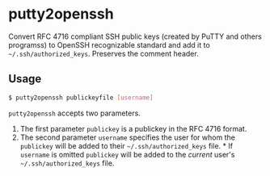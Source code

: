# putty2openssh
Convert RFC 4716 compliant SSH public keys (created by PuTTY and others programss) to OpenSSH recognizable standard and add it to `~/.ssh/authorized_keys`. Preserves the comment header.

## Usage
```bash
$ putty2openssh publickeyfile [username]
```

`putty2openssh` accepts two parameters. 
  1.  The first parameter `publickey` is a publickey in the RFC 4716 format.
  2.  The second parameter `username` specifies the user for whom the `publickey` will be added to their `~/.ssh/authorized_keys` file.
    *  If `username` is omitted `publickey` will be added to the _current_ user's `~/.ssh/authorized_keys` file.
